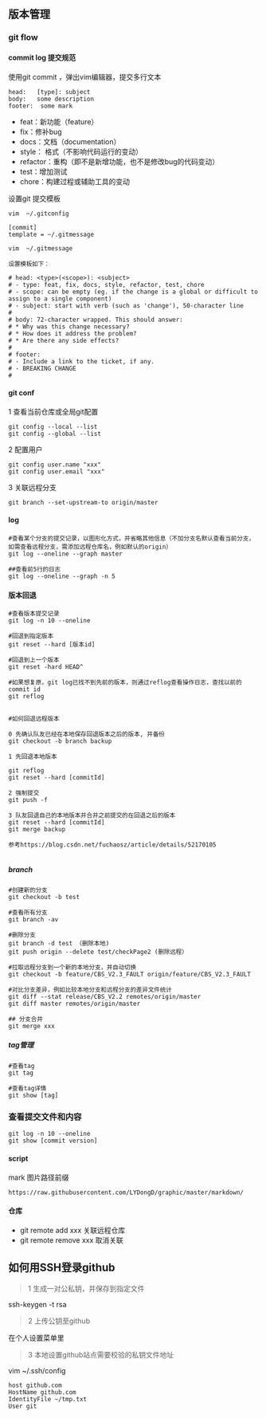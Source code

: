 ## 版本管理


### git flow

#### commit log 提交规范

使用git commit ，弹出vim编辑器，提交多行文本

```
head:   [type]: subject
body:   some description
footer:  some mark
```

* feat：新功能（feature）
* fix：修补bug
* docs：文档（documentation）
* style： 格式（不影响代码运行的变动）
* refactor：重构（即不是新增功能，也不是修改bug的代码变动）
* test：增加测试
* chore：构建过程或辅助工具的变动

设置git 提交模板

```
vim  ~/.gitconfig

[commit]
template = ~/.gitmessage

vim  ~/.gitmessage

设置模板如下：

# head: <type>(<scope>): <subject>
# - type: feat, fix, docs, style, refactor, test, chore
# - scope: can be empty (eg. if the change is a global or difficult to assign to a single component)
# - subject: start with verb (such as 'change'), 50-character line
#
# body: 72-character wrapped. This should answer:
# * Why was this change necessary?
# * How does it address the problem?
# * Are there any side effects?
#
# footer: 
# - Include a link to the ticket, if any.
# - BREAKING CHANGE
#

```

#### git conf

1 查看当前仓库或全局git配置

```
git config --local --list
git config --global --list

```

2 配置用户

```
git config user.name "xxx"
git config user.email "xxx"

```

3 关联远程分支

```
git branch --set-upstream-to origin/master

```

#### log

```
#查看某个分支的提交记录，以图形化方式，并省略其他信息（不加分支名默认查看当前分支，如需查看远程分支，需添加远程仓库名，例如默认的origin）
git log --oneline --graph master

##查看前5行的日志
git log --oneline --graph -n 5

```

#### 版本回退

```
#查看版本提交记录
git log -n 10 --oneline

#回退到指定版本
git reset --hard [版本id]

#回退到上一个版本
git reset -hard HEAD^

#如果想复原，git log已找不到先前的版本，则通过reflog查看操作日志，查找以前的commit id
git reflog


#如何回退远程版本

0 先确认队友已经在本地保存回退版本之后的版本, 并备份
git checkout -b branch backup

1 先回退本地版本 

git reflog
git reset --hard [commitId]

2 强制提交
git push -f

3 队友回退自己的本地版本并合并之前提交的在回退之后的版本
git reset --hard [commitId]
git merge backup

参考https://blog.csdn.net/fuchaosz/article/details/52170105


```

##### branch

```
#创建新的分支
git checkout -b test

#查看所有分支
git branch -av

#删除分支
git branch -d test （删除本地)
git push origin --delete test/checkPage2 (删除远程）

#拉取远程分支到一个新的本地分支，并自动切换
git checkout -b feature/CBS_V2.3_FAULT origin/feature/CBS_V2.3_FAULT

#对比分支差异，例如比较本地分支和远程分支的差异文件统计
git diff --stat release/CBS_V2.2 remotes/origin/master
git diff master remotes/origin/master

## 分支合并
git merge xxx

```

##### tag管理

```
#查看tag
git tag

#查看tag详情
git show [tag]

```

### 查看提交文件和内容

```
git log -n 10 --oneline
git show [commit version]

```
#### script 

mark 图片路径前缀

```
https://raw.githubusercontent.com/LYDongD/graphic/master/markdown/

```

#### 仓库

* git remote add xxx  关联远程仓库
* git remote remove xxx 取消关联


## 如何用SSH登录github

> 1 生成一对公私钥，并保存到指定文件

ssh-keygen -t rsa

> 2 上传公钥至github

在个人设置菜单里

> 3 本地设置github站点需要校验的私钥文件地址

vim ~/.ssh/config

```
host github.com
HostName github.com
IdentityFile ~/tmp.txt
User git

```
